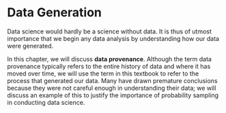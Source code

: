 # Data Generation

Data science would hardly be a science without data. It is thus of utmost
importance that we begin any data analysis by understanding how our data were
generated.

In this chapter, we will discuss **data provenance**. Although the term data
provenance typically refers to the entire history of data and where it has
moved over time, we will use the term in this textbook to refer to the process
that generated our data. Many have drawn premature conclusions because they
were not careful enough in understanding their data; we will discuss an example
of this to justify the importance of probability sampling in conducting data
science.
